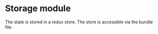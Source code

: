 
# Storage module

The state is stored in a redux store. The store  is accessible via the bundle file.
